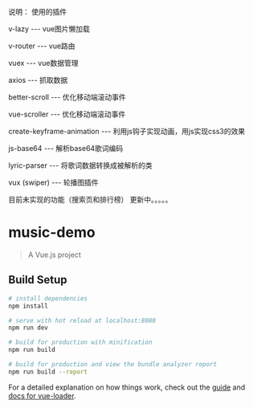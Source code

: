 说明：
使用的插件

v-lazy  ---  vue图片懒加载

v-router  ---  vue路由

vuex  ---  vue数据管理



axios  ---  抓取数据

better-scroll  ---  优化移动端滚动事件

vue-scroller ---  优化移动端滚动事件

create-keyframe-animation  ---  利用js钩子实现动画，用js实现css3的效果

js-base64  ---  解析base64歌词编码

lyric-parser  ---  将歌词数据转换成被解析的类

vux (swiper) ---  轮播图插件

目前未实现的功能（搜索页和排行榜） 更新中。。。。。
# music-demo

> A Vue.js project

## Build Setup

``` bash
# install dependencies
npm install

# serve with hot reload at localhost:8080
npm run dev

# build for production with minification
npm run build

# build for production and view the bundle analyzer report
npm run build --report
```

For a detailed explanation on how things work, check out the [guide](http://vuejs-templates.github.io/webpack/) and [docs for vue-loader](http://vuejs.github.io/vue-loader).
